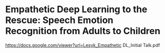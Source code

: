 # Empathetic Deep Learning to the Rescue: Speech Emotion Recognition from Adults to Children

https://docs.google.com/viewer?url=Lesyk_Empathetic DL_Initial Talk.pdf
